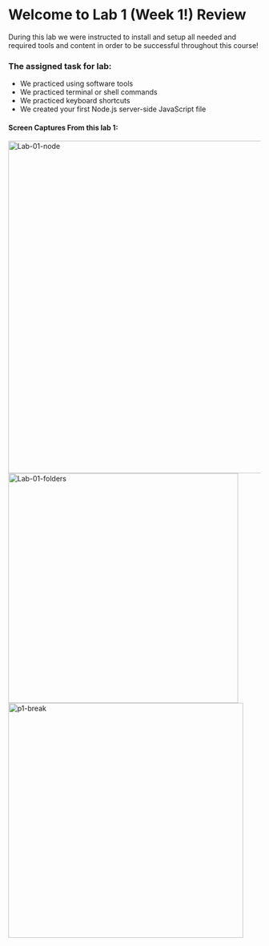# Welcome to Lab 1 (Week 1!) Review

During this lab we were instructed to install and setup all needed and required tools and content in order to be successful throughout this course!

### The assigned task for lab:
- We practiced using software tools
- We practiced terminal or shell commands
- We practiced keyboard shortcuts
- We created your first Node.js server-side JavaScript file



#### Screen Captures From this lab 1:
<img width="664" alt="Lab-01-node" src="https://user-images.githubusercontent.com/81718217/120875149-3b286480-c55f-11eb-965b-32b1592f9a87.png">


<img width="459" alt="Lab-01-folders" src="https://user-images.githubusercontent.com/81718217/120875152-424f7280-c55f-11eb-9662-f1f3c42d9ea6.png">


<img width="469" alt="p1-break" src="https://user-images.githubusercontent.com/81718217/120875160-4e3b3480-c55f-11eb-83bf-23bf951b0688.png">

